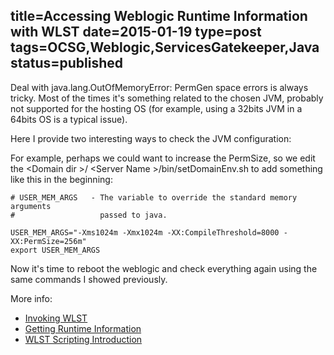 title=Accessing Weblogic Runtime Information with WLST
date=2015-01-19
type=post
tags=OCSG,Weblogic,ServicesGatekeeper,Java
status=published
---------

Deal with java.lang.OutOfMemoryError: PermGen space errors is always tricky. Most of the times it's something related to the chosen JVM, probably not supported for the hosting OS (for example, using a 32bits JVM in a 64bits OS is a typical issue).

Here I provide two interesting ways to check the JVM configuration:

<script src="https://gist.github.com/antonmry/efe307a587388c3ecdfb.js"></script>

For example, perhaps we could want to increase the PermSize, so we edit the  &lt;Domain dir &gt;/ &lt;Server Name &gt;/bin/setDomainEnv.sh to add something like this in the beginning:

```
# USER_MEM_ARGS   - The variable to override the standard memory arguments
#                   passed to java.

USER_MEM_ARGS="-Xms1024m -Xmx1024m -XX:CompileThreshold=8000 -XX:PermSize=256m"
export USER_MEM_ARGS
```
Now it's time to reboot the weblogic and check everything again using the same commands I showed previously.

More info:
- [Invoking WLST](http://docs.oracle.com/cd/E13222_01/wls/docs100/config_scripting/using_WLST.html#wp1093952)
- [Getting Runtime Information](http://docs.oracle.com/cd/E13222_01/wls/docs100/config_scripting/monitoring.html)
- [WLST Scripting Introduction](https://blogs.oracle.com/practicalbpm/entry/wlst_scripting_to_get_weblogic)
